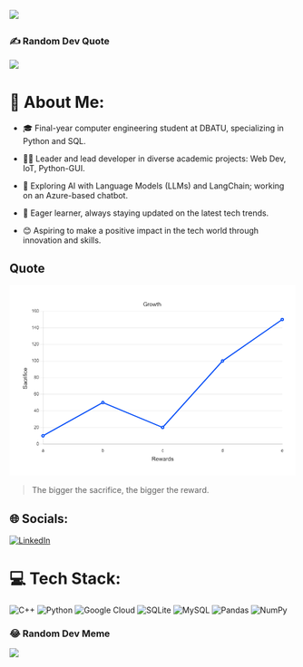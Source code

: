 ![](https://komarev.com/ghpvc/?username=notsointresting&style=for-the-badge&base=200)
---
### ✍️ Random Dev Quote
![](https://quotes-github-readme.vercel.app/api?type=horizontal&theme=radical)

# 💫 About Me:
- 🎓 Final-year computer engineering student at DBATU, specializing in Python and SQL.

- 👨‍💻 Leader and lead developer in diverse academic projects: Web Dev, IoT, Python-GUI.

- 🚀 Exploring AI with Language Models (LLMs) and LangChain; working on an Azure-based chatbot.

- 🧠 Eager learner, always staying updated on the latest tech trends.

- 😊 Aspiring to make a positive impact in the tech world through innovation and skills.


## Quote
![Bigger the sacrifice, bigger the reward](SR.jpg "Sacrifice and Reward")
> The bigger the sacrifice, the bigger the reward.


## 🌐 Socials:
[![LinkedIn](https://img.shields.io/badge/LinkedIn-%230077B5.svg?logo=linkedin&logoColor=white)](https://www.linkedin.com/in/sahiil/) 

# 💻 Tech Stack:
![C++](https://img.shields.io/badge/c++-%2300599C.svg?style=for-the-badge&logo=c%2B%2B&logoColor=white) ![Python](https://img.shields.io/badge/python-3670A0?style=for-the-badge&logo=python&logoColor=ffdd54) ![Google Cloud](https://img.shields.io/badge/Google%20Cloud-%234285F4.svg?style=for-the-badge&logo=google-cloud&logoColor=white) ![SQLite](https://img.shields.io/badge/sqlite-%2307405e.svg?style=for-the-badge&logo=sqlite&logoColor=white) ![MySQL](https://img.shields.io/badge/mysql-%2300f.svg?style=for-the-badge&logo=mysql&logoColor=white) ![Pandas](https://img.shields.io/badge/pandas-%23150458.svg?style=for-the-badge&logo=pandas&logoColor=white) ![NumPy](https://img.shields.io/badge/numpy-%23013243.svg?style=for-the-badge&logo=numpy&logoColor=white)

### 😂 Random Dev Meme
<img src='https://randommeme-five.vercel.app/' style="height: 400px;"/>




